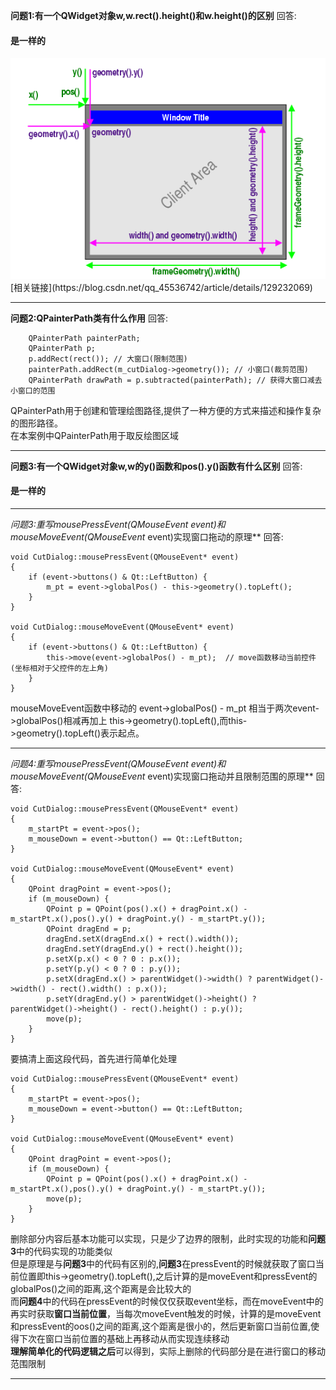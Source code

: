 **问题1:有一个QWidget对象w,w.rect().height()和w.height()的区别**
回答:<br/>
#### 是一样的
<img src = "pic01.png"/>
[相关链接](https://blog.csdn.net/qq_45536742/article/details/129232069)

-------
**问题2:QPainterPath类有什么作用**
回答:<br/>
```
    QPainterPath painterPath;
    QPainterPath p;
    p.addRect(rect()); // 大窗口(限制范围)
    painterPath.addRect(m_cutDialog->geometry()); // 小窗口(裁剪范围)
    QPainterPath drawPath = p.subtracted(painterPath); // 获得大窗口减去小窗口的范围
```
QPainterPath用于创建和管理绘图路径,提供了一种方便的方式来描述和操作复杂的图形路径。<br/>
在本案例中QPainterPath用于取反绘图区域<br/>

-------
**问题3:有一个QWidget对象w,w的y()函数和pos().y()函数有什么区别**
回答:<br/>
#### 是一样的


-------
**问题3:重写mousePressEvent(QMouseEvent* event)和mouseMoveEvent(QMouseEvent* event)实现窗口拖动的原理**
回答:<br/>
```
void CutDialog::mousePressEvent(QMouseEvent* event)
{
    if (event->buttons() & Qt::LeftButton) {
        m_pt = event->globalPos() - this->geometry().topLeft();
    }
}

void CutDialog::mouseMoveEvent(QMouseEvent* event)
{
    if (event->buttons() & Qt::LeftButton) {
        this->move(event->globalPos() - m_pt);  // move函数移动当前控件(坐标相对于父控件的左上角)
    }
}

```
mouseMoveEvent函数中移动的 event->globalPos() - m_pt 相当于两次event->globalPos()相减再加上 this->geometry().topLeft(),而this->geometry().topLeft()表示起点。<br/>

-------
**问题4:重写mousePressEvent(QMouseEvent* event)和mouseMoveEvent(QMouseEvent* event)实现窗口拖动并且限制范围的原理**
回答:<br/>
```
void CutDialog::mousePressEvent(QMouseEvent* event)
{
    m_startPt = event->pos();
    m_mouseDown = event->button() == Qt::LeftButton;
}

void CutDialog::mouseMoveEvent(QMouseEvent* event)
{
    QPoint dragPoint = event->pos();
    if (m_mouseDown) {
        QPoint p = QPoint(pos().x() + dragPoint.x() - m_startPt.x(),pos().y() + dragPoint.y() - m_startPt.y());
        QPoint dragEnd = p;
        dragEnd.setX(dragEnd.x() + rect().width());
        dragEnd.setY(dragEnd.y() + rect().height());
        p.setX(p.x() < 0 ? 0 : p.x());
        p.setY(p.y() < 0 ? 0 : p.y());
        p.setX(dragEnd.x() > parentWidget()->width() ? parentWidget()->width() - rect().width() : p.x());
        p.setY(dragEnd.y() > parentWidget()->height() ? parentWidget()->height() - rect().height() : p.y());
        move(p);
    }
}
```
要搞清上面这段代码，首先进行简单化处理<br/>
```
void CutDialog::mousePressEvent(QMouseEvent* event)
{
    m_startPt = event->pos();
    m_mouseDown = event->button() == Qt::LeftButton;
}

void CutDialog::mouseMoveEvent(QMouseEvent* event)
{
    QPoint dragPoint = event->pos();
    if (m_mouseDown) {
        QPoint p = QPoint(pos().x() + dragPoint.x() - m_startPt.x(),pos().y() + dragPoint.y() - m_startPt.y());
        move(p);
    }
}
```
删除部分内容后基本功能可以实现，只是少了边界的限制，此时实现的功能和**问题3**中的代码实现的功能类似<br/>
但是原理是与**问题3**中的代码有区别的,**问题3**在pressEvent的时候就获取了窗口当前位置即this->geometry().topLeft(),之后计算的是moveEvent和pressEvent的globalPos()之间的距离,这个距离是会比较大的<br/>
而**问题4**中的代码在pressEvent的时候仅仅获取event坐标，而在moveEvent中的再实时获取**窗口当前位置**，当每次moveEvent触发的时候，计算的是moveEvent和pressEvent的oos()之间的距离,这个距离是很小的，然后更新窗口当前位置,使得下次在窗口当前位置的基础上再移动从而实现连续移动<br/>
**理解简单化的代码逻辑之后**可以得到，实际上删除的代码部分是在进行窗口的移动范围限制<br/>

-------
